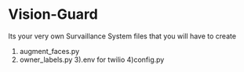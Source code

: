 # Vision-Guard
Its your very own Survaillance System
files that you will have to create
1) augment_faces.py
2) owner_labels.py
3).env for twilio
4)config.py
